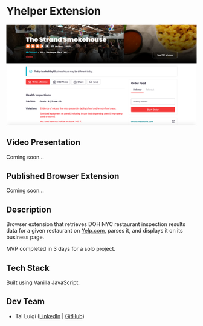 # Yhelper Extension

![Yhelper Screenshot](./screenshot.png)

## Video Presentation

Coming soon...

## Published Browser Extension

Coming soon...

## Description

Browser extension that retrieves DOH NYC restaurant inspection results data for a given restaurant on [Yelp.com](https://yelp.com), parses it, and displays it on its business page.

MVP completed in 3 days for a solo project.

## Tech Stack

Built using Vanilla JavaScript.

## Dev Team

- Tal Luigi ([LinkedIn](https://www.linkedin.com/in/talluigi) | [GitHub](https://github.com/luigilegion))
